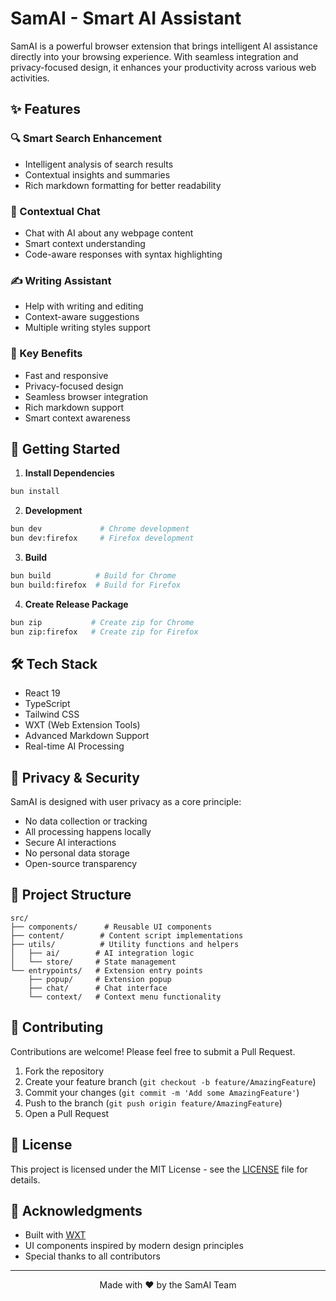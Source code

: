 # SamAI - Smart AI Assistant

SamAI is a powerful browser extension that brings intelligent AI assistance directly into your browsing experience. With seamless integration and privacy-focused design, it enhances your productivity across various web activities.

## ✨ Features

### 🔍 Smart Search Enhancement
- Intelligent analysis of search results
- Contextual insights and summaries
- Rich markdown formatting for better readability

### 💬 Contextual Chat
- Chat with AI about any webpage content
- Smart context understanding
- Code-aware responses with syntax highlighting

### ✍️ Writing Assistant
- Help with writing and editing
- Context-aware suggestions
- Multiple writing styles support

### 🎯 Key Benefits
- Fast and responsive
- Privacy-focused design
- Seamless browser integration
- Rich markdown support
- Smart context awareness

## 🚀 Getting Started

1. **Install Dependencies**
```bash
bun install
```

2. **Development**
```bash
bun dev             # Chrome development
bun dev:firefox     # Firefox development
```

3. **Build**
```bash
bun build          # Build for Chrome
bun build:firefox  # Build for Firefox
```

4. **Create Release Package**
```bash
bun zip           # Create zip for Chrome
bun zip:firefox   # Create zip for Firefox
```

## 🛠️ Tech Stack

- React 19
- TypeScript
- Tailwind CSS
- WXT (Web Extension Tools)
- Advanced Markdown Support
- Real-time AI Processing

## 🔐 Privacy & Security

SamAI is designed with user privacy as a core principle:
- No data collection or tracking
- All processing happens locally
- Secure AI interactions
- No personal data storage
- Open-source transparency

## 🧩 Project Structure

```
src/
├── components/      # Reusable UI components
├── content/        # Content script implementations
├── utils/          # Utility functions and helpers
│   ├── ai/        # AI integration logic
│   └── store/     # State management
└── entrypoints/   # Extension entry points
    ├── popup/     # Extension popup
    ├── chat/      # Chat interface
    └── context/   # Context menu functionality
```

## 🤝 Contributing

Contributions are welcome! Please feel free to submit a Pull Request.

1. Fork the repository
2. Create your feature branch (`git checkout -b feature/AmazingFeature`)
3. Commit your changes (`git commit -m 'Add some AmazingFeature'`)
4. Push to the branch (`git push origin feature/AmazingFeature`)
5. Open a Pull Request

## 📝 License

This project is licensed under the MIT License - see the [LICENSE](LICENSE) file for details.

## 🙏 Acknowledgments

- Built with [WXT](https://wxt.dev)
- UI components inspired by modern design principles
- Special thanks to all contributors

---

<p align="center">
  Made with ❤️ by the SamAI Team
</p>

